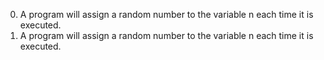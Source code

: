 0. A program will assign a random number to the variable n each time it is executed. 
1. A program will assign a random number to the variable n each time it is executed.
